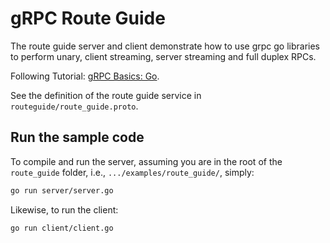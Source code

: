 # gRPC Route Guide

The route guide server and client demonstrate how to use grpc go libraries to
perform unary, client streaming, server streaming and full duplex RPCs.

Following Tutorial: [gRPC Basics: Go](https://grpc.io/docs/tutorials/basic/go.html).

See the definition of the route guide service in `routeguide/route_guide.proto`.

## Run the sample code

To compile and run the server, assuming you are in the root of the `route_guide`
folder, i.e., `.../examples/route_guide/`, simply:

```sh
go run server/server.go
```

Likewise, to run the client:

```sh
go run client/client.go
```
